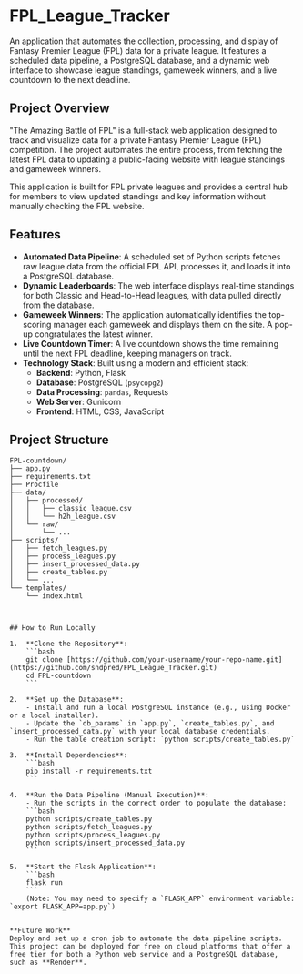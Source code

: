 # FPL_League_Tracker
An application that automates the collection, processing, and display of Fantasy Premier League (FPL) data for a private league. It features a scheduled data pipeline, a PostgreSQL database, and a dynamic web interface to showcase league standings, gameweek winners, and a live countdown to the next deadline.


## Project Overview

"The Amazing Battle of FPL" is a full-stack web application designed to track and visualize data for a private Fantasy Premier League (FPL) competition. The project automates the entire process, from fetching the latest FPL data to updating a public-facing website with league standings and gameweek winners.

This application is built for FPL private leagues and provides a central hub for members to view updated standings and key information without manually checking the FPL website.

## Features

- **Automated Data Pipeline**: A scheduled set of Python scripts fetches raw league data from the official FPL API, processes it, and loads it into a PostgreSQL database.
- **Dynamic Leaderboards**: The web interface displays real-time standings for both Classic and Head-to-Head leagues, with data pulled directly from the database.
- **Gameweek Winners**: The application automatically identifies the top-scoring manager each gameweek and displays them on the site. A pop-up congratulates the latest winner.
- **Live Countdown Timer**: A live countdown shows the time remaining until the next FPL deadline, keeping managers on track.
- **Technology Stack**: Built using a modern and efficient stack:
    - **Backend**: Python, Flask
    - **Database**: PostgreSQL (`psycopg2`)
    - **Data Processing**: `pandas`, Requests
    - **Web Server**: Gunicorn
    - **Frontend**: HTML, CSS, JavaScript

## Project Structure
```text
FPL-countdown/
├── app.py
├── requirements.txt
├── Procfile
├── data/
│   ├── processed/
│   │   ├── classic_league.csv
│   │   └── h2h_league.csv
│   └── raw/
│       └── ...
├── scripts/
│   ├── fetch_leagues.py
│   ├── process_leagues.py
│   ├── insert_processed_data.py
│   ├── create_tables.py
│   └── ...
└── templates/
    └── index.html



## How to Run Locally

1.  **Clone the Repository**:
    ```bash
    git clone [https://github.com/your-username/your-repo-name.git](https://github.com/sndpred/FPL_League_Tracker.git)
    cd FPL-countdown
    ```

2.  **Set up the Database**:
    - Install and run a local PostgreSQL instance (e.g., using Docker or a local installer).
    - Update the `db_params` in `app.py`, `create_tables.py`, and `insert_processed_data.py` with your local database credentials.
    - Run the table creation script: `python scripts/create_tables.py`

3.  **Install Dependencies**:
    ```bash
    pip install -r requirements.txt
    ```

4.  **Run the Data Pipeline (Manual Execution)**:
    - Run the scripts in the correct order to populate the database:
    ```bash
    python scripts/create_tables.py
    python scripts/fetch_leagues.py
    python scripts/process_leagues.py
    python scripts/insert_processed_data.py
    ```

5.  **Start the Flask Application**:
    ```bash
    flask run
    ```
    (Note: You may need to specify a `FLASK_APP` environment variable: `export FLASK_APP=app.py`)


**Future Work**
Deploy and set up a cron job to automate the data pipeline scripts. This project can be deployed for free on cloud platforms that offer a free tier for both a Python web service and a PostgreSQL database, such as **Render**. 


